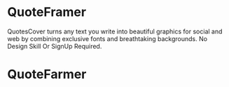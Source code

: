 # QuoteFramer
QuotesCover turns any text you write into beautiful graphics for social and web by combining exclusive fonts and breathtaking backgrounds.
No Design Skill Or SignUp Required.
# QuoteFarmer
